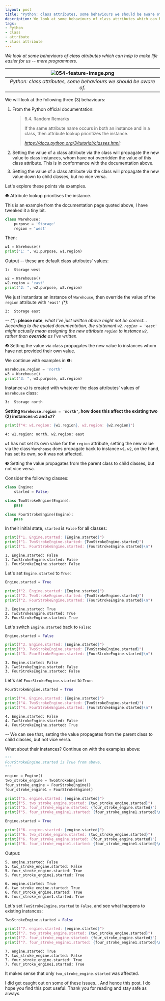 ```yaml
---
layout: post
title: "Python: class attributes, some behaviours we should be aware of."
description: We look at some behaviours of class attributes which can help to make life easier for us -- mere programmers.
tags:
- Python
- class
- attribute
- class attribute
---
```


*We look at some behaviours of class attributes which can help to make life easier for us -- mere programmers.*

| ![054-feature-image.png](https://behainguyen.files.wordpress.com/2023/01/054-feature-image.png) |
|:--:|
| *Python: class attributes, some behaviours we should be aware of.* |

We will look at the following three (3) behaviours:

<ol>
<li style="margin-top:10px">
From the Python official documentation:
<blockquote class="wp-block-quote">
<p>9.4. Random Remarks</p>
<p>If the same attribute name occurs in both an instance and in a class, then attribute lookup prioritizes the instance.</p>
<cite><a href="https://docs.python.org/3/tutorial/classes.html" rel="nofollow">https://docs.python.org/3/tutorial/classes.html</a>:</cite></blockquote>
</li>

<li style="margin-top:10px">
Setting the value of a class attribute via the class will propagate the 
new value to class instances, whom have not overridden the value of this 
class attribute. This is in conformance with the documentation above.
</li>

<li style="margin-top:10px">
Setting the value of a class attribute via the class will propagate the 
new value down to child classes, but no vice versa.
</li>
</ol>

Let's explore these points via examples.

❶ Attribute lookup prioritises the instance.

This is an example from the documentation page quoted above, I have tweaked it a tiny bit.

```python
class Warehouse:
    purpose = 'Storage'
    region = 'west'
```

Then:

```python
w1 = Warehouse()
print("1: ", w1.purpose, w1.region)
```

Output -- these are default class attributes' values:

```
1:  Storage west
```

```python
w2 = Warehouse()
w2.region = 'east'
print("2: ", w2.purpose, w2.region)
```

We just instantiate an instance of <code>Warehouse</code>, then override the 
value of the <code>region</code> attribute with <code>'east'</code> <em>(*)</em>:

```
2:  Storage east
```

-- <em>(*)</em>: <strong>please note</strong>, <em>what I've just written 
above might not be correct... According to the quoted documentation, 
the statement <code>w2.region = 'east'</code> might actually mean assigning 
the new attribute <code>region</code> to instance <code>w2</code>, rather 
than <strong>override</strong> as I've written.</em>

❷ Setting the value via class propagates the new value to instances whom 
have not provided their own value.

We continue with examples in ❶:

```python
Warehouse.region = 'north'
w3 = Warehouse()
print("3: ", w3.purpose, w3.region)
```

Instance <code>w3</code> is created with whatever the class attributes' 
values of <code>Warehouse</code> class:

```
3:  Storage north
```

<strong>Setting <code>Warehouse.region = 'north'</code>, how does this affect
the existing two (2) instances <code>w1</code> and <code>w2</code>?</strong>

```python
print(f"4: w1.region: {w1.region}, w2.region: {w2.region}")
```

```
4: w1.region: north, w2.region: east
```

<code>w1</code> has not set its own value for the <code>region</code> attribute, 
setting the new value via the class <code>Warehouse</code> does propagate 
back to instance <code>w1</code>. <code>w2</code>, on the hand, has set its 
own, so it was not affected.

❸ Setting the value propagates from the parent class to child classes, but 
not vice versa.

Consider the following classes:

```python
class Engine:
    started = False;

class TwoStrokeEngine(Engine):
    pass
	
class FourStrokeEngine(Engine):
    pass
```

In their initial state, <code>started</code> is <code>False</code> for all classes:

```python
print(f"1. Engine.started: {Engine.started}")
print(f"1. TwoStrokeEngine.started: {TwoStrokeEngine.started}")
print(f"1. FourStrokeEngine.started: {FourStrokeEngine.started}\n")
```

```
1. Engine.started: False
1. TwoStrokeEngine.started: False
1. FourStrokeEngine.started: False
```

Let's set <code>Engine.started</code> to <code>True</code>:

```python
Engine.started = True

print(f"2. Engine.started: {Engine.started}")
print(f"2. TwoStrokeEngine.started: {TwoStrokeEngine.started}")
print(f"2. FourStrokeEngine.started: {FourStrokeEngine.started}\n")
```

```
2. Engine.started: True
2. TwoStrokeEngine.started: True
2. FourStrokeEngine.started: True
```

Let's switch <code>Engine.started</code> back to <code>False</code>:

```python
Engine.started = False

print(f"3. Engine.started: {Engine.started}")
print(f"3. TwoStrokeEngine.started: {TwoStrokeEngine.started}")
print(f"3. FourStrokeEngine.started: {FourStrokeEngine.started}\n")
```

```
3. Engine.started: False
3. TwoStrokeEngine.started: False
3. FourStrokeEngine.started: False
```

Let's set <code>FourStrokeEngine.started</code> to <code>True</code>:

```python
FourStrokeEngine.started = True

print(f"4. Engine.started: {Engine.started}")
print(f"4. TwoStrokeEngine.started: {TwoStrokeEngine.started}")
print(f"4. FourStrokeEngine.started: {FourStrokeEngine.started}\n")
```

```
4. Engine.started: False
4. TwoStrokeEngine.started: False
4. FourStrokeEngine.started: True
```

-- We can see that, setting the value propagates from the parent class to 
child classes, but not vice versa.

What about their instances? Continue on with the examples above:

```python
"""
FourStrokeEngine.started is True from above.
"""

engine = Engine()
two_stroke_engine = TwoStrokeEngine()
four_stroke_engine = FourStrokeEngine()
four_stroke_engine1 = FourStrokeEngine()

print(f"5. engine.started: {engine.started}")
print(f"5. two_stroke_engine.started: {two_stroke_engine.started}")
print(f"5. four_stroke_engine.started: {four_stroke_engine.started}")
print(f"5. four_stroke_engine1.started: {four_stroke_engine1.started}\n")

Engine.started = True

print(f"6. engine.started: {engine.started}")
print(f"6. two_stroke_engine.started: {two_stroke_engine.started}")
print(f"6. four_stroke_engine.started: {four_stroke_engine.started}")
print(f"6. four_stroke_engine1.started: {four_stroke_engine1.started}\n")
```

Output:

```
5. engine.started: False
5. two_stroke_engine.started: False
5. four_stroke_engine.started: True
5. four_stroke_engine1.started: True

6. engine.started: True
6. two_stroke_engine.started: True
6. four_stroke_engine.started: True
6. four_stroke_engine1.started: True
```

Let's set <code>TwoStrokeEngine.started</code> to <code>False</code>,
and see what happens to existing instances:

```python
TwoStrokeEngine.started = False

print(f"7. engine.started: {engine.started}")
print(f"7. two_stroke_engine.started: {two_stroke_engine.started}")
print(f"7. four_stroke_engine.started: {four_stroke_engine.started}")
print(f"7. four_stroke_engine1.started: {four_stroke_engine1.started}\n")
```

```
7. engine.started: True
7. two_stroke_engine.started: False
7. four_stroke_engine.started: True
7. four_stroke_engine1.started: True
```

It makes sense that only <code>two_stroke_engine.started</code> was affected.

I did get caught out on some of these issues... And hence this post. I do hope
you find this post useful. Thank you for reading and stay safe as always.
